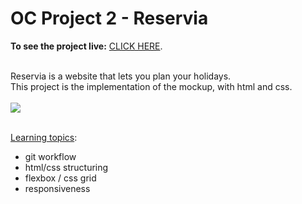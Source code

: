 # OC Project 2 - Reservia

**To see the project live:** [CLICK HERE](https://newnightcoder.github.io/DanielJulien_2_29042021/). <br><br>

Reservia is a website that lets you plan your holidays.  
This project is the implementation of the mockup, with html and css.<br><br>
![](https://jigsaw.w3.org/css-validator/images/vcss-blue)

<br>
<u>Learning topics</u>:

- git workflow
- html/css structuring
- flexbox / css grid
- responsiveness
